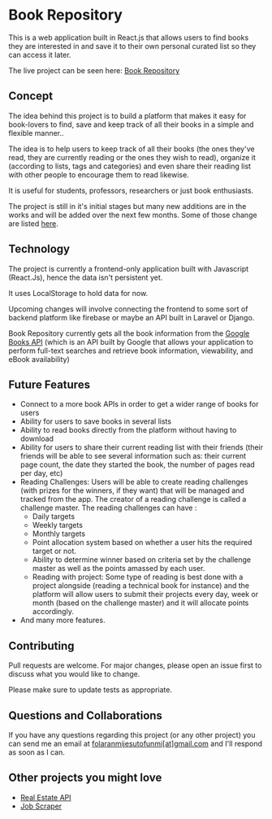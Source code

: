 # Book Repository

This is a web application built in React.js that allows users to find books they are interested in and save it to their own personal curated list so they can access it later.

The live project can be seen here: [Book Repository](#)

## Concept

The idea behind this project is to build a platform that makes it easy for book-lovers to find, save and keep track of all their books in a simple and flexible manner.. 

The idea is to help users to keep track of all their books (the ones they've read, they are currently reading or the ones they wish to read), organize it (according to lists, tags and categories) and even share their reading list with other people to encourage them to read likewise. 

It is useful for students, professors, researchers or just book enthusiasts. 

The project is still in it's initial stages but many new additions are in the works and will be added over the next few months. Some of those change are listed [here](#future-features). 

## Technology

The project is currently a frontend-only application built with Javascript (React.Js), hence the data isn't persistent yet. 

It uses LocalStorage to hold data for now. 

Upcoming changes will involve connecting the frontend to some sort of backend platform like firebase or maybe an API built in Laravel or Django. 

Book Repository currently gets all the book information from the [Google Books API]() (which is an API built by Google  that allows your application to perform full-text searches and retrieve book information, viewability, and eBook availability) 

## Future Features

* Connect to a more book APIs in order to get a wider range of books for users
* Ability for users to save books in several lists
* Ability to read books directly from the platform without having to download
* Ability for users to share their current reading list with their friends (their friends will be able to see several information such as: their current page count, the date they started the book, the number of pages read per day, etc)
* Reading Challenges: Users will be able to create reading challenges (with prizes for the winners, if they want) that will be managed and tracked from the app. The creator of a reading challenge is called a challenge master.  The reading challenges can have : 
  * Daily targets
  * Weekly targets
  * Monthly targets
  * Point allocation system based on whether a user hits the required target or not. 
  * Ability to determine winner based on criteria set by the challenge master as well as the points amassed by each user.
  * Reading with project: Some type of reading is best done with a project alongside (reading a technical book for instance) and the platform will allow users to submit their projects every day, week or month (based on the challenge master) and it will allocate points accordingly.
* And many more features. 



## Contributing
Pull requests are welcome. For major changes, please open an issue first to discuss what you would like to change.

Please make sure to update tests as appropriate.

## Questions and Collaborations
If you have any questions regarding this project (or any other project) you can send me an email at [folaranmijesutofunmi[at]gmail.com](mailto:folaranmijesutofunmi@gmail.com) and I'll respond as soon as I can. 

## Other projects you might love
* [Real Estate API](https://github.com/mrfola/real-estate)
* [Job Scraper](https://github.com/mrfola/laravelJobScraper)

